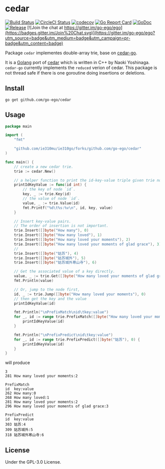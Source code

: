 # cedar
[![Build Status](https://travis-ci.org/go-ego/cedar.svg)](https://travis-ci.org/go-ego/cedar)
[![CircleCI Status](https://circleci.com/gh/go-ego/cedar.svg?style=shield)](https://circleci.com/gh/go-ego/cedar)
[![codecov](https://codecov.io/gh/go-ego/cedar/branch/master/graph/badge.svg)](https://codecov.io/gh/go-ego/cedar)
[![Go Report Card](https://goreportcard.com/badge/github.com/go-ego/cedar)](https://goreportcard.com/report/github.com/go-ego/cedar)
[![GoDoc](https://godoc.org/github.com/go-ego/cedar?status.svg)](https://godoc.org/github.com/go-ego/cedar)
[![Release](https://github-release-version.herokuapp.com/github/go-ego/cedar/release.svg?style=flat)](https://github.com/go-ego/cedar/releases/latest)
[![Join the chat at https://gitter.im/go-ego/ego](https://badges.gitter.im/Join%20Chat.svg)](https://gitter.im/go-ego/ego?utm_source=badge&utm_medium=badge&utm_campaign=pr-badge&utm_content=badge)

Package `cedar` implementes double-array trie, base on [cedar-go](https://github.com/adamzy/cedar-go).

It is a [Golang](https://golang.org/) port of [cedar](http://www.tkl.iis.u-tokyo.ac.jp/~ynaga/cedar) which is written in C++ by Naoki Yoshinaga. `cedar-go` currently implements the `reduced` verion of cedar.
This package is not thread safe if there is one goroutine doing insertions or deletions.

## Install
```
go get github.com/go-ego/cedar
```

## Usage
```go
package main

import (
	"fmt"

	"github.com/ie310mu/ie310go/forks/github.com/go-ego/cedar"
)

func main() {
	// create a new cedar trie.
	trie := cedar.New()

	// a helper function to print the id-key-value triple given trie node id
	printIdKeyValue := func(id int) {
		// the key of node `id`.
		key, _ := trie.Key(id)
		// the value of node `id`.
		value, _ := trie.Value(id)
		fmt.Printf("%d\t%s:%v\n", id, key, value)
	}

	// Insert key-value pairs.
	// The order of insertion is not important.
	trie.Insert([]byte("How many"), 0)
	trie.Insert([]byte("How many loved"), 1)
	trie.Insert([]byte("How many loved your moments"), 2)
	trie.Insert([]byte("How many loved your moments of glad grace"), 3)
	//
	trie.Insert([]byte("姑苏"), 4)
	trie.Insert([]byte("姑苏城外"), 5)
	trie.Insert([]byte("姑苏城外寒山寺"), 6)

	// Get the associated value of a key directly.
	value, _ := trie.Get([]byte("How many loved your moments of glad grace"))
	fmt.Println(value)

	// Or, jump to the node first,
	id, _ := trie.Jump([]byte("How many loved your moments"), 0)
	// then get the key and the value
	printIdKeyValue(id)

	fmt.Println("\nPrefixMatch\nid\tkey:value")
	for _, id := range trie.PrefixMatch([]byte("How many loved your moments of glad grace"), 0) {
		printIdKeyValue(id)
	}

	fmt.Println("\nPrefixPredict\nid\tkey:value")
	for _, id := range trie.PrefixPredict([]byte("姑苏"), 0) {
		printIdKeyValue(id)
	}
}
```
will produce
```
3
281	How many loved your moments:2

PrefixMatch
id	key:value
262	How many:0
268	How many loved:1
281	How many loved your moments:2
296	How many loved your moments of glad grace:3

PrefixPredict
id	key:value
303	姑苏:4
309	姑苏城外:5
318	姑苏城外寒山寺:6
```
## License

Under the GPL-3.0 License.